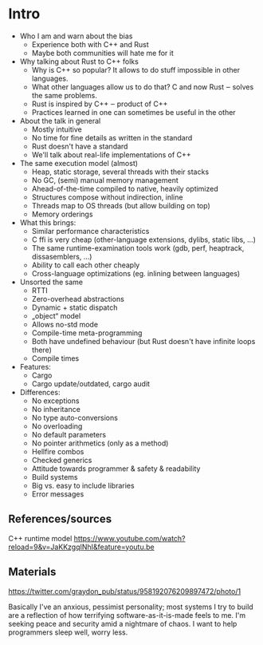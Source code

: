 # Intro

* Who I am and warn about the bias
  - Experience both with C++ and Rust
  - Maybe both communities will hate me for it
* Why talking about Rust to C++ folks
  - Why is C++ so popular? It allows to do stuff impossible in other languages.
  - What other languages allow us to do that? C and now Rust ‒ solves the same
    problems.
  - Rust is inspired by C++ ‒ product of C++
  - Practices learned in one can sometimes be useful in the other
* About the talk in general
  - Mostly intuitive
  - No time for fine details as written in the standard
  - Rust doesn't have a standard
  - We'll talk about real-life implementations of C++
* The same execution model (almost)
  - Heap, static storage, several threads with their stacks
  - No GC, (semi) manual memory management
  - Ahead-of-the-time compiled to native, heavily optimized
  - Structures compose without indirection, inline
  - Threads map to OS threads (but allow building on top)
  - Memory orderings
* What this brings:
  - Similar performance characteristics
  - C ffi is very cheap (other-language extensions, dylibs, static libs, …)
  - The same runtime-examination tools work (gdb, perf, heaptrack,
    dissasemblers, …)
  - Ability to call each other cheaply
  - Cross-language optimizations (eg. inlining between languages)
* Unsorted the same
  - RTTI
  - Zero-overhead abstractions
  - Dynamic + static dispatch
  - „object“ model
  - Allows no-std mode
  - Compile-time meta-programming
  - Both have undefined behaviour (but Rust doesn't have infinite loops there)
  - Compile times
* Features:
  - Cargo
  - Cargo update/outdated, cargo audit
* Differences:
  - No exceptions
  - No inheritance
  - No type auto-conversions
  - No overloading
  - No default parameters
  - No pointer arithmetics (only as a method)
  - Hellfire combos
  - Checked generics
  - Attitude towards programmer & safety & readability
  - Build systems
  - Big vs. easy to include libraries
  - Error messages


## References/sources

C++ runtime model
https://www.youtube.com/watch?reload=9&v=JaKKzgqINhI&feature=youtu.be

## Materials

https://twitter.com/graydon_pub/status/958192076209897472/photo/1

Basically I've an anxious, pessimist personality; most systems I try to build
are a reflection of how terrifying software-as-it-is-made feels to me. I'm
seeking peace and security amid a nightmare of chaos. I want to help programmers
sleep well, worry less.
